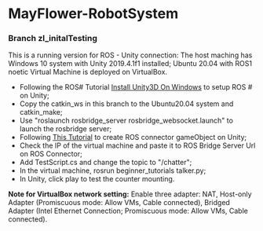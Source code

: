 ﻿# MayFlower-RobotSystem
### Branch zl_initalTesting
This is a running version for ROS - Unity connection: 
The host maching has Windows 10 system with Unity 2019.4.1f1 installed;
Ubuntu 20.04 with ROS1 noetic Virtual Machine is deployed on VirtualBox.
+ Following the ROS# Tutorial [Install Unity3D On Windows](https://github.com/siemens/ros-sharp/wiki/User_Inst_Unity3DOnWindows) to setup ROS # on Unity;
+ Copy the catkin_ws in this branch to the Ubuntu20.04 system and catkin_make;
+ Use "roslaunch rosbridge_server rosbridge_websocket.launch" to launch the rosbridge server;
+ Following [This Tutorial](https://www.youtube.com/watch?v=lVa_bb0UFMs) to create ROS connector gameObject on Unity;
+ Check the IP of the virtual machine and paste it to ROS Bridge Server Url on ROS Connector;
+ Add TestScript.cs and change the topic to "/chatter";
+ In the virtual machine, rosrun beginner_tutorials talker.py;
+ In Unity, click play to test the counter mounting.

**Note for VirtualBox network setting:**
Enable three adapter: NAT, Host-only Adapter (Promiscuous mode: Allow VMs, Cable connected), Bridged Adapter (Intel Ethernet Connection; Promiscuous mode: Allow VMs, Cable connected).

